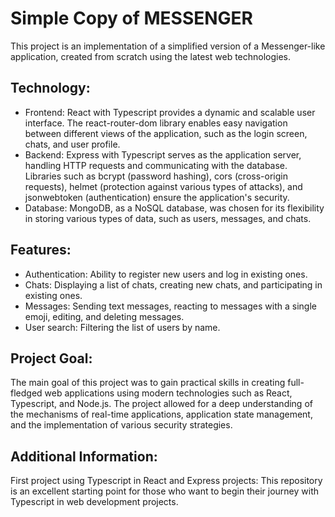 # Simple Copy of MESSENGER
This project is an implementation of a simplified version of a Messenger-like application, created from scratch using the latest web technologies.

## Technology:
* Frontend: React with Typescript provides a dynamic and scalable user interface. The react-router-dom library enables easy navigation between different views of the application, such as the login screen, chats, and user profile.
* Backend: Express with Typescript serves as the application server, handling HTTP requests and communicating with the database. Libraries such as bcrypt (password hashing), cors (cross-origin requests), helmet (protection against various types of attacks), and jsonwebtoken (authentication) ensure the application's security.
* Database: MongoDB, as a NoSQL database, was chosen for its flexibility in storing various types of data, such as users, messages, and chats.
  
## Features:
* Authentication: Ability to register new users and log in existing ones.
* Chats: Displaying a list of chats, creating new chats, and participating in existing ones.
* Messages: Sending text messages, reacting to messages with a single emoji, editing, and deleting messages.
* User search: Filtering the list of users by name.
  
## Project Goal:

The main goal of this project was to gain practical skills in creating full-fledged web applications using modern technologies such as React, Typescript, and Node.js. The project allowed for a deep understanding of the mechanisms of real-time applications, application state management, and the implementation of various security strategies.

## Additional Information:

First project using Typescript in React and Express projects: This repository is an excellent starting point for those who want to begin their journey with Typescript in web development projects.

